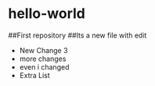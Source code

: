 # hello-world
##First repository
##Its a new file with edit
* New Change 3
* more changes
* even i changed
* Extra List

